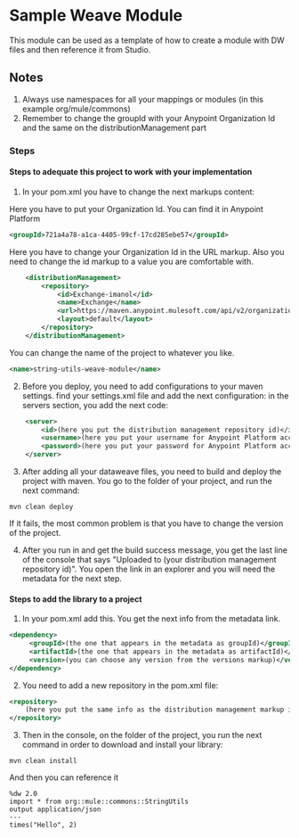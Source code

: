 # Sample Weave Module

This module can be used as a template of how to create a module with DW files and then reference it from Studio.


## Notes

1. Always use namespaces for all your mappings or modules (in this example org/mule/commons)
2. Remember to change the groupId with your Anypoint Organization Id and the same on the distributionManagement part
### Steps 

#### Steps to adequate this project to work with your implementation

1. In your pom.xml you have to change the next markups content:

Here you have to put your Organization Id. You can find it in Anypoint Platform
```xml
<groupId>721a4a78-a1ca-4405-99cf-17cd285ebe57</groupId>
```

Here you have to change your Organization Id in the URL markup.
Also you need to change the id markup to a value you are comfortable with.
```xml
	<distributionManagement>
        <repository>
            <id>Exchange-imanol</id>
            <name>Exchange</name>
        	<url>https://maven.anypoint.mulesoft.com/api/v2/organizations/721a4a78-a1ca-4405-99cf-17cd285ebe57/maven</url>
        	<layout>default</layout>
        </repository>
    </distributionManagement>
```

You can change the name of the project to whatever you like.
```xml
<name>string-utils-weave-module</name>
```

2. Before you deploy, you need to add configurations to your maven settings.
find your settings.xml file and add the next configuration:
in the servers section, you add the next code:
```xml
	<server>
		<id>(here you put the distribution management repository id)</id>
    	<username>(here you put your username for Anypoint Platform account)</username>
    	<password>(here you put your password for Anypoint Platform account)</password>
    </server>
```

3. After adding all your dataweave files, you need to build and deploy the project with maven.
You go to the folder of your project, and run the next command:

```terminal
mvn clean deploy
```

If it fails, the most common problem is that you have to change the version of the project.

4. After you run in and get the build success message, you get the last line of the console that says "Uploaded to (your distribution management repository id)".
You open the link in an explorer and you will need the metadata for the next step.

#### Steps to add the library to a project

1. In your pom.xml add this. You get the next info from the metadata link.
```xml
<dependency>
     <groupId>(the one that appears in the metadata as groupId)</groupId>
     <artifactId>(the one that appears in the metadata as artifactId)</artifactId>
     <version>(you can choose any version from the versions markup)</version>
</dependency>
```

2. You need to add a new repository in the pom.xml file:
```xml
<repository>
 	(here you put the same info as the distribution management markup in your library)
</repository>
```

3. Then in the console, on the folder of the project, you run the next command in order to download and install your library:
```terminal
mvn clean install
```

And then you can reference it 
```weave
%dw 2.0
import * from org::mule::commons::StringUtils
output application/json
---
times("Hello", 2)
```